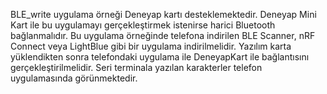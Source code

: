 BLE_write uygulama örneği Deneyap kartı desteklemektedir. Deneyap Mini Kart ile bu uygulamayı gerçekleştirmek istenirse harici Bluetooth bağlanmalıdır. Bu uygulama örneğinde telefona indirilen BLE Scanner, nRF Connect veya LightBlue gibi bir uygulama indirilmelidir. Yazılım karta yüklendikten sonra telefondaki uygulama ile DeneyapKart ile bağlantısını gerçekleştirilmelidir. Seri terminala yazılan karakterler telefon uygulamasında görünmektedir.
